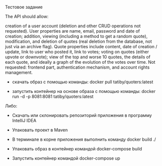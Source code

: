 Тестовое задание

The API should allow:

creation of a user account (deletion and other CRUD operations not requested). User properties are name, email, password
and date of creation;
addition, viewing (including a method to get a random quote), modification, and deletion of quotes (real deletion from
the database, not just via an archive flag). Quote properties include content, date of creation / update, link to user
who posted it, link to votes;
voting on quotes (either upvote or downvote);
view of the top and worse 10 quotes, the details of each quote, and ideally a graph of the evolution of the votes over
time.
Not requested: frontend part, authentication mechanism, and account rights management.

- скачать образ с помощью команды: docker pull tatiby/quoters:latest

- запустить контейнер на основе образа с помощью команды: docker run -d -p 8081:8081 tatiby/quoters:latest

Либо:

- Скачать или склонировать репозиторий приложения в программу IntelliJ IDEA

- Упаковать проект в Maven

- В терминале в корне приложения выполнить команду docker build ./

- Упаковать образ в контейнер командой docker-compose build

- Запустить контейнер командой docker-compose up
